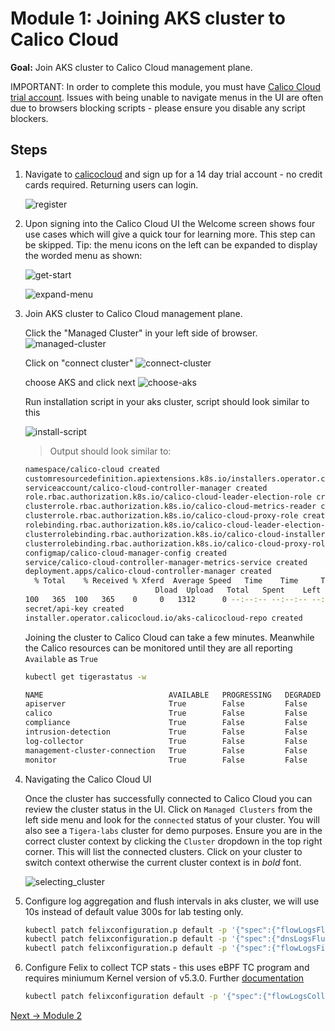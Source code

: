 # Module 1: Joining AKS cluster to Calico Cloud

**Goal:** Join AKS cluster to Calico Cloud management plane.

IMPORTANT: In order to complete this module, you must have [Calico Cloud trial account](https://www.calicocloud.io/?utm_campaign=calicocloud&utm_medium=digital&utm_source=microsoft). Issues with being unable to navigate menus in the UI are often due to browsers blocking scripts - please ensure you disable any script blockers.

## Steps

1. Navigate to [calicocloud](https://www.calicocloud.io/?utm_campaign=calicocloud&utm_medium=digital&utm_source=microsoft) and sign up for a 14 day trial account - no credit cards required. Returning users can login.

   ![register](../img/calico-cloud-registering.gif)

2. Upon signing into the Calico Cloud UI the Welcome screen shows four use cases which will give a quick tour for learning more. This step can be skipped. Tip: the menu icons on the left can be expanded to display the worded menu as shown:

   ![get-start](../img/get-start.png)

   ![expand-menu](../img/expand-menu.png)


3. Join AKS cluster to Calico Cloud management plane.
    
    Click the "Managed Cluster" in your left side of browser.
    ![managed-cluster](../img/managed-cluster.png)
    
    Click on "connect cluster"
     ![connect-cluster](../img/connect-cluster.png)

    choose AKS and click next
      ![choose-aks](../img/choose-aks.png)

    Run installation script in your aks cluster, script should look similar to this

      ![install-script](../img/script.png)
    

    > Output should look similar to:
    ```bash
    namespace/calico-cloud created
    customresourcedefinition.apiextensions.k8s.io/installers.operator.calicocloud.io created
    serviceaccount/calico-cloud-controller-manager created
    role.rbac.authorization.k8s.io/calico-cloud-leader-election-role created
    clusterrole.rbac.authorization.k8s.io/calico-cloud-metrics-reader created
    clusterrole.rbac.authorization.k8s.io/calico-cloud-proxy-role created
    rolebinding.rbac.authorization.k8s.io/calico-cloud-leader-election-rolebinding created
    clusterrolebinding.rbac.authorization.k8s.io/calico-cloud-installer-rbac created
    clusterrolebinding.rbac.authorization.k8s.io/calico-cloud-proxy-rolebinding created
    configmap/calico-cloud-manager-config created
    service/calico-cloud-controller-manager-metrics-service created
    deployment.apps/calico-cloud-controller-manager created
      % Total    % Received % Xferd  Average Speed   Time    Time     Time  Current
                                 Dload  Upload   Total   Spent    Left  Speed
    100   365  100   365    0     0   1312      0 --:--:-- --:--:-- --:--:--  1312
    secret/api-key created
    installer.operator.calicocloud.io/aks-calicocloud-repo created
    ```
    Joining the cluster to Calico Cloud can take a few minutes. Meanwhile the Calico resources can be monitored until they are all reporting `Available` as `True`

    ```bash
    kubectl get tigerastatus -w                                                                                                                   

    NAME                            AVAILABLE   PROGRESSING   DEGRADED   SINCE
    apiserver                       True        False         False      96s
    calico                          True        False         False      16s
    compliance                      True        False         False      21s
    intrusion-detection             True        False         False      41s
    log-collector                   True        False         False      21s
    management-cluster-connection   True        False         False      51s
    monitor                         True        False         False      2m1s
    ```

4. Navigating the Calico Cloud UI

    Once the cluster has successfully connected to Calico Cloud you can review the cluster status in the UI. Click on `Managed Clusters` from the left side menu and look for the `connected` status of your cluster. You will also see a `Tigera-labs` cluster for demo purposes. Ensure you are in the correct cluster context by clicking the `Cluster` dropdown in the top right corner. This will list the connected clusters. Click on your cluster to switch context otherwise the current cluster context is in *bold* font.
    
    ![selecting_cluster](../img/selecting-cluster.gif)

5. Configure log aggregation and flush intervals in aks cluster, we will use 10s instead of default value 300s for lab testing only.   

    ```bash
    kubectl patch felixconfiguration.p default -p '{"spec":{"flowLogsFlushInterval":"10s"}}'
    kubectl patch felixconfiguration.p default -p '{"spec":{"dnsLogsFlushInterval":"10s"}}'
    kubectl patch felixconfiguration.p default -p '{"spec":{"flowLogsFileAggregationKindForAllowed":1}}'
    ```

6. Configure Felix to collect TCP stats - this uses eBPF TC program and requires miniumum Kernel version of v5.3.0. Further [documentation](https://docs.tigera.io/visibility/elastic/flow/tcpstats)

    ```bash
    kubectl patch felixconfiguration default -p '{"spec":{"flowLogsCollectTcpStats":true}}'
    ```

[Next -> Module 2](../calicocloud/configuring-demo-apps.md)
